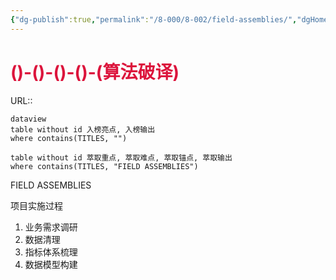 ```yaml
---
{"dg-publish":true,"permalink":"/8-000/8-002/field-assemblies/","dgHomeLink":true,"dgPassFrontmatter":false}
---
```



# <font color=#DC143C>()-()-()-()-(算法破译)</font>
URL:: 

```
dataview
table without id 入榜亮点, 入榜输出
where contains(TITLES, "")
```

```dataview
table without id 萃取重点, 萃取难点, 萃取锚点, 萃取输出
where contains(TITLES, "FIELD ASSEMBLIES")
```

FIELD ASSEMBLIES









项目实施过程
1. 业务需求调研
2. 数据清理
3. 指标体系梳理
4. 数据模型构建











